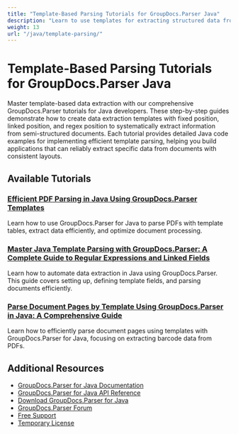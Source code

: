 ```yaml
---
title: "Template-Based Parsing Tutorials for GroupDocs.Parser Java"
description: "Learn to use templates for extracting structured data from documents with these GroupDocs.Parser Java tutorials."
weight: 13
url: "/java/template-parsing/"
---
```


# Template-Based Parsing Tutorials for GroupDocs.Parser Java

Master template-based data extraction with our comprehensive GroupDocs.Parser tutorials for Java developers. These step-by-step guides demonstrate how to create data extraction templates with fixed position, linked position, and regex position to systematically extract information from semi-structured documents. Each tutorial provides detailed Java code examples for implementing efficient template parsing, helping you build applications that can reliably extract specific data from documents with consistent layouts.

## Available Tutorials

### [Efficient PDF Parsing in Java Using GroupDocs.Parser Templates](./parse-pdfs-groupdocs-parser-java-templates/)
Learn how to use GroupDocs.Parser for Java to parse PDFs with template tables, extract data efficiently, and optimize document processing.

### [Master Java Template Parsing with GroupDocs.Parser&#58; A Complete Guide to Regular Expressions and Linked Fields](./master-java-template-parsing-groupdocs-parser/)
Learn how to automate data extraction in Java using GroupDocs.Parser. This guide covers setting up, defining template fields, and parsing documents efficiently.

### [Parse Document Pages by Template Using GroupDocs.Parser in Java&#58; A Comprehensive Guide](./parse-document-pages-template-groupdocs-parser-java/)
Learn how to efficiently parse document pages using templates with GroupDocs.Parser for Java, focusing on extracting barcode data from PDFs.

## Additional Resources

- [GroupDocs.Parser for Java Documentation](https://docs.groupdocs.com/parser/java/)
- [GroupDocs.Parser for Java API Reference](https://reference.groupdocs.com/parser/java/)
- [Download GroupDocs.Parser for Java](https://releases.groupdocs.com/parser/java/)
- [GroupDocs.Parser Forum](https://forum.groupdocs.com/c/parser)
- [Free Support](https://forum.groupdocs.com/)
- [Temporary License](https://purchase.groupdocs.com/temporary-license/)
